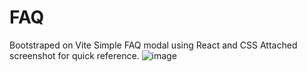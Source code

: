 # FAQ
Bootstraped on Vite
Simple FAQ modal using React and CSS
Attached screenshot for quick reference.
![image](https://github.com/surazgaundel/FAQ/assets/58950508/49c4b7e1-6063-4824-9691-453fb3a94aae)
